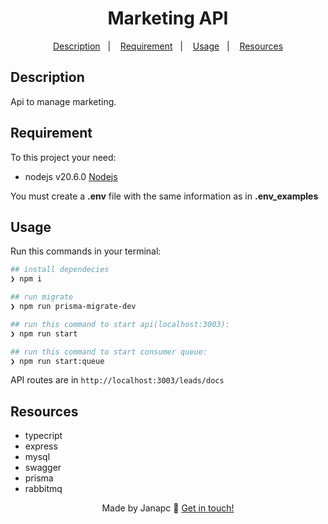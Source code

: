 <div align="center">
  <h1>Marketing API</h1>

<a href="#description">Description</a>&nbsp;&nbsp;&nbsp;|&nbsp;&nbsp;&nbsp;
<a href="#requirement">Requirement</a>&nbsp;&nbsp;&nbsp;|&nbsp;&nbsp;&nbsp;
<a href="#usage">Usage</a>&nbsp;&nbsp;&nbsp;|&nbsp;&nbsp;&nbsp;
<a href="#resources">Resources</a>

</div>

## Description

Api to manage marketing.

## Requirement

To this project your need:

- nodejs v20.6.0 [Nodejs](https://nodejs.org/en/download)

You must create a **.env** file with the same information as in **.env_examples**

## Usage

Run this commands in your terminal:

```sh
## install dependecies
❯ npm i

## run migrate
❯ npm run prisma-migrate-dev

## run this command to start api(localhost:3003):
❯ npm run start

## run this command to start consumer queue:
❯ npm run start:queue

```

API routes are in `http://localhost:3003/leads/docs`

## Resources

- typecript
- express
- mysql
- swagger
- prisma
- rabbitmq

<div align="center">

Made by Janapc 🤘 [Get in touch!](https://www.linkedin.com/in/janaina-pedrina/)

</div>
